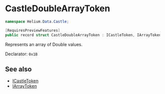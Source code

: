 # CastleDoubleArrayToken

~~~cs
namespace Helium.Data.Castle;

[RequiresPreviewFeatures]
public record struct CastleDoubleArrayToken : ICastleToken, IArrayToken<Double>
~~~

Represents an array of Double values.

Declarator: `0x1B`

## See also

- [ICastleToken](./icastletoken.md)
- [IArrayToken](../../abstraction/ref/iarraytoken)